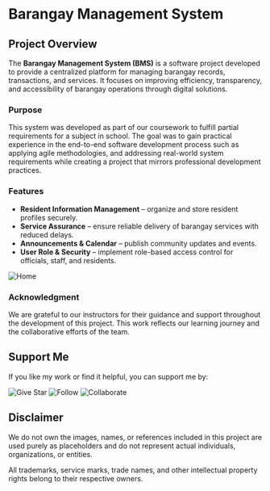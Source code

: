 # Barangay Management System
## Project Overview  
The **Barangay Management System (BMS)** is a software project developed to provide a centralized platform for managing barangay records, transactions, and services. It focuses on improving efficiency, transparency, and accessibility of barangay operations through digital solutions.


### Purpose  
This system was developed as part of our coursework to fulfill partial requirements for a subject in school. The goal was to gain practical experience in the end-to-end software development process such as applying agile methodologies, and addressing real-world system requirements while creating a project that mirrors professional development practices.


### Features  
- **Resident Information Management** – organize and store resident profiles securely.
- **Service Assurance** – ensure reliable delivery of barangay services with reduced delays.
- **Announcements & Calendar** – publish community updates and events.
- **User Role & Security** – implement role-based access control for officials, staff, and residents.


![Home](https://github.com/user-attachments/assets/51562da9-1946-44b3-b7c6-748bd6e635e2)


### Acknowledgment  
We are grateful to our instructors for their guidance and support throughout the development of this project. This work reflects our learning journey and the collaborative efforts of the team.  


## Support Me
If you like my work or find it helpful, you can support me by:

![Give Star](https://img.shields.io/badge/Give%20⭐️-F7DF1E?style=for-the-badge&logo=github&logoColor=black)
![Follow](https://img.shields.io/badge/Follow-1DA1F2?style=for-the-badge&logo=twitter&logoColor=white)
![Collaborate](https://img.shields.io/badge/Collaborate-6CC24A?style=for-the-badge&logo=githubactions&logoColor=white)


## Disclaimer  
We do not own the images, names, or references included in this project are used purely as placeholders and do not represent actual individuals, organizations, or entities.

All trademarks, service marks, trade names, and other intellectual property rights belong to their respective owners.  
